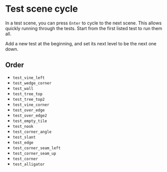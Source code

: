 # Test scene cycle

In a test scene, you can press `Enter` to cycle to the next scene. This allows
quickly running through the tests. Start from the first listed test to run them
all.

Add a new test at the beginning, and set its next level to be the next one down.

## Order
- `test_vine_left`
- `test_wedge_corner`
- `test_wall`
- `test_tree_top`
- `test_tree_top2`
- `test_vine_corner`
- `test_over_edge`
- `test_over_edge2`
- `test_empty_tile`
- `test_nook`
- `test_corner_angle`
- `test_slant`
- `test_edge`
- `test_corner_seam_left`
- `test_corner_seam_up`
- `test_corner`
- `test_alligator`
